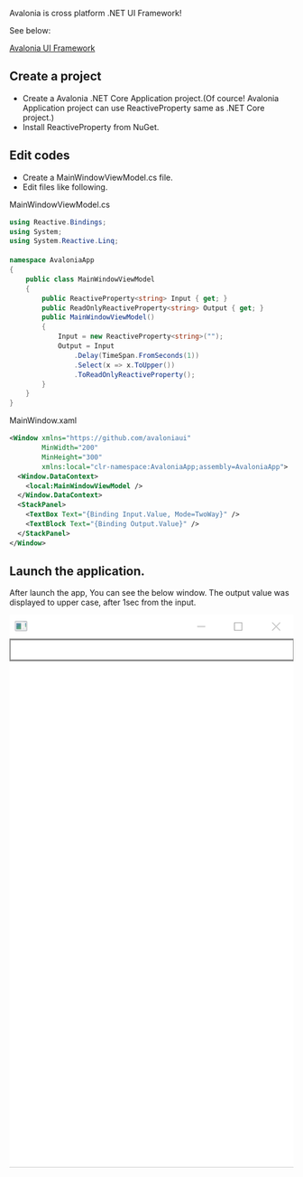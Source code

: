 Avalonia is cross platform .NET UI Framework!

See below:

[Avalonia UI Framework](http://avaloniaui.net/)

## Create a project
- Create a Avalonia .NET Core Application project.(Of cource! Avalonia Application project can use ReactiveProperty same as .NET Core project.)
- Install ReactiveProperty from NuGet.

## Edit codes
- Create a MainWindowViewModel.cs file.
- Edit files like following.

MainWindowViewModel.cs
```cs
using Reactive.Bindings;
using System;
using System.Reactive.Linq;

namespace AvaloniaApp
{
    public class MainWindowViewModel
    {
        public ReactiveProperty<string> Input { get; }
        public ReadOnlyReactiveProperty<string> Output { get; }
        public MainWindowViewModel()
        {
            Input = new ReactiveProperty<string>("");
            Output = Input
                .Delay(TimeSpan.FromSeconds(1))
                .Select(x => x.ToUpper())
                .ToReadOnlyReactiveProperty();
        }
    }
}
```

MainWindow.xaml
```xml
<Window xmlns="https://github.com/avaloniaui" 
        MinWidth="200" 
        MinHeight="300"
        xmlns:local="clr-namespace:AvaloniaApp;assembly=AvaloniaApp">
  <Window.DataContext>
    <local:MainWindowViewModel />
  </Window.DataContext>
  <StackPanel>
    <TextBox Text="{Binding Input.Value, Mode=TwoWay}" />
    <TextBlock Text="{Binding Output.Value}" />
  </StackPanel>
</Window>
```

## Launch the application.

After launch the app, You can see the below window.
The output value was displayed to upper case, after 1sec from the input.

![Launch the app](./images/launch-avalonia-app.gif)
